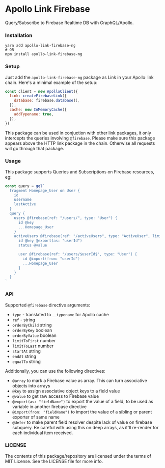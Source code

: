 # Apollo Link Firebase

Query/Subscribe to Firebase Realtime DB with GraphQL/Apollo.

### Installation

```
yarn add apollo-link-firebase-ng
# OR
npm install apollo-link-firebase-ng
```

### Setup

Just add the `apollo-link-firebase-ng` package as Link in your Apollo link chain. Here's a minimal example
of the setup:

```js
const client = new ApolloClient({
  link: createFirebaseLink({
    database: firebase.database(),
  }),
  cache: new InMemoryCache({
    addTypename: true,
  }),
})
```

This package can be used in conjuction with other link packages, it only intercepts the queries involving `@firebase`. Please make sure this package appears above the HTTP link package in the chain. Otherwise all requests will go through that package.

### Usage

This package supports Queries and Subscriptions on Firebase resources, eg:

```js
const query = gql`
  fragment Homepage_User on User {
    id
    username
    lastActive
  }
  query {
    users @firebase(ref: "/users/", type: "User") {
      id @key
      ...Homepage_User
    }
    activeUsers @firebase(ref: "/activeUsers", type: "ActiveUser", limitToFirst: 30) {
      id @key @export(as: "userId")
      status @value

      user @firebase(ref: "/users/$userId$", type: "User") {
        id @import(from: "userId")
        ...Homepage_User
      }
    }
  }
`
```

### API

Supported `@firebase` directive arguments:

- `type` - translated to `__typename` for Apollo cache
- `ref` - string
- `orderByChild` string
- `orderByKey` boolean
- `orderByValue` boolean
- `limitToFirst` number
- `limitToLast` number
- `startAt` string
- `endAt` string
- `equalTo` string

Additionally, you can use the following directives:

- `@array` to mark a Firebase value as array. This can turn associative objects into arrays
- `@key` to assign associative object keys to a field value
- `@value` to get raw access to Firebase value
- `@export(as: "fieldName")` to export the value of a field, to be used as variable in another firebase directive
- `@import(from: "fieldName")` to import the value of a sibling or parent exporter of same name
- `@defer` to make parent field resolver despite lack of value on firebase subquery. Be careful with using this on deep arrays, as it'll re-render for each individual item received.

### LICENSE

The contents of this package/repository are licensed under the terms of MIT License. See the LICENSE file for more info.
